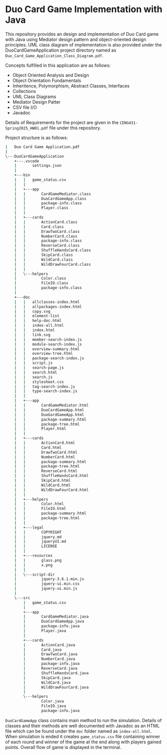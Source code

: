 # Duo Card Game Implementation with Java

This repository provides an design and implementation of Duo Card game with Java using Mediator design pattern
and object-oriented design principles. UML class diagram of implementation is also provided under the DuoCardGameApplication project directory named as `Duo_Card_Game_Application_Class_Diagram.pdf`. 

Concepts fulfilled in this application are as follows: 
- Object Oriented Analysis and Design
- Object Orientation Fundamentals
- Inheritence, Polymorphism, Abstract Classes, Interfaces
- Collections
- UML Class Diagrams
- Mediator Design Patter
- CSV file I/O
- Javadoc

Details of Requirements for the project are given in the `CENG431-Spring2025_HW01.pdf` file under this repository.

Project structure is as follows:

```bash
|   Duo Card Game Application.pdf
|
\---DuoCardGameApplication
    +---.vscode
    |       settings.json
    |
    +---bin
    |   |   game_status.csv
    |   |
    |   +---app
    |   |       CardGameMediator.class
    |   |       DuoCardGameApp.class
    |   |       package-info.class
    |   |       Player.class
    |   |
    |   +---cards
    |   |       ActionCard.class
    |   |       Card.class
    |   |       DrawTwoCard.class
    |   |       NumberCard.class
    |   |       package-info.class
    |   |       ReverseCard.class
    |   |       ShuffleHandsCard.class
    |   |       SkipCard.class
    |   |       WildCard.class
    |   |       WildDrawFourCard.class
    |   |
    |   \---helpers
    |           Color.class
    |           FileIO.class
    |           package-info.class
    |
    +---doc
    |   |   allclasses-index.html
    |   |   allpackages-index.html
    |   |   copy.svg
    |   |   element-list
    |   |   help-doc.html
    |   |   index-all.html
    |   |   index.html
    |   |   link.svg
    |   |   member-search-index.js
    |   |   module-search-index.js
    |   |   overview-summary.html
    |   |   overview-tree.html
    |   |   package-search-index.js
    |   |   script.js
    |   |   search-page.js
    |   |   search.html
    |   |   search.js
    |   |   stylesheet.css
    |   |   tag-search-index.js
    |   |   type-search-index.js
    |   |
    |   +---app
    |   |       CardGameMediator.html
    |   |       DuoCardGameApp.html
    |   |       DuoGardGameApp.html
    |   |       package-summary.html
    |   |       package-tree.html
    |   |       Player.html
    |   |
    |   +---cards
    |   |       ActionCard.html
    |   |       Card.html
    |   |       DrawTwoCard.html
    |   |       NumberCard.html
    |   |       package-summary.html
    |   |       package-tree.html
    |   |       ReverseCard.html
    |   |       ShuffleHandsCard.html
    |   |       SkipCard.html
    |   |       WildCard.html
    |   |       WildDrawFourCard.html
    |   |
    |   +---helpers
    |   |       Color.html
    |   |       FileIO.html
    |   |       package-summary.html
    |   |       package-tree.html
    |   |
    |   +---legal
    |   |       COPYRIGHT
    |   |       jquery.md
    |   |       jqueryUI.md
    |   |       LICENSE
    |   |
    |   +---resources
    |   |       glass.png
    |   |       x.png
    |   |
    |   \---script-dir
    |           jquery-3.6.1.min.js
    |           jquery-ui.min.css
    |           jquery-ui.min.js
    |
    \---src
        |   game_status.csv
        |
        +---app
        |       CardGameMediator.java
        |       DuoCardGameApp.java
        |       package-info.java
        |       Player.java
        |
        +---cards
        |       ActionCard.java
        |       Card.java
        |       DrawTwoCard.java
        |       NumberCard.java
        |       package-info.java
        |       ReverseCard.java
        |       ShuffleHandsCard.java
        |       SkipCard.java
        |       WildCard.java
        |       WildDrawFourCard.java
        |
        \---helpers
                Color.java
                FileIO.java
                package-info.java
```

`DuoCardGameApp` class contains main method to run the simulation. Details of classes and their methods are well documented
with Javadoc as an HTML file which can be found under the `doc` folder named as `index-all.html`. When simulation is ended it creates `game_status.csv` file containing winner of each round and winner of the game at the end along with players gained points. Overall flow of game is displayed in the terminal.
